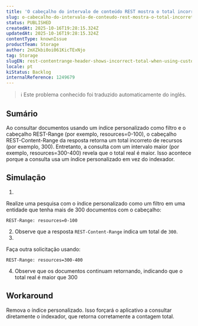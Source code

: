 ```yaml
---
title: 'O cabeçalho do intervalo de conteúdo REST mostra o total incorreto ao usar o índice personalizado na entidade'
slug: o-cabecalho-do-intervalo-de-conteudo-rest-mostra-o-total-incorreto-ao-usar-o-indice-personalizado-na-entidade
status: PUBLISHED
createdAt: 2025-10-16T19:28:15.324Z
updatedAt: 2025-10-16T19:28:15.324Z
contentType: knownIssue
productTeam: Storage
author: 2mXZkbi0oi061KicTExNjo
tag: Storage
slugEN: rest-contentrange-header-shows-incorrect-total-when-using-custom-index-on-entity
locale: pt
kiStatus: Backlog
internalReference: 1249679
---
```


>ℹ️ Este problema conhecido foi traduzido automaticamente do inglês.

## Sumário


Ao consultar documentos usando um índice personalizado como filtro e o cabeçalho REST-Range (por exemplo, resources=0-100), o cabeçalho REST-Content-Range da resposta retorna um total incorreto de recursos (por exemplo, 300). Entretanto, a consulta com um intervalo maior (por exemplo, resources=300-400) revela que o total real é maior. Isso acontece porque a consulta usa um índice personalizado em vez do indexador.
## Simulação



1.

Realize uma pesquisa com o índice personalizado como um filtro em uma entidade que tenha mais de 300 documentos com o cabeçalho:

    REST-Range: resources=0-100

2. Observe que a resposta `REST-Content-Range` indica um total de `300`.
3.

Faça outra solicitação usando:

    REST-Range: resources=300-400

4. Observe que os documentos continuam retornando, indicando que o total real é maior que 300
## Workaround


Remova o índice personalizado. Isso forçará o aplicativo a consultar diretamente o indexador, que retorna corretamente a contagem total.


